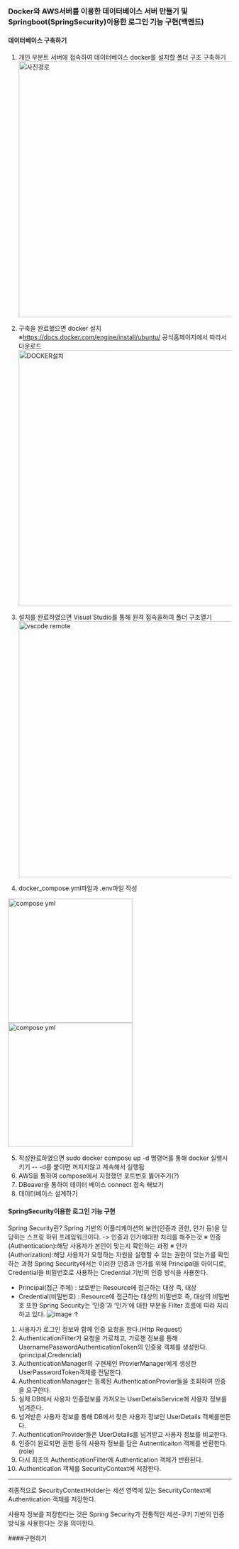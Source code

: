 ### Docker와 AWS서버를 이용한 데이터베이스 서버 만들기 및 Springboot(SpringSecurity)이용한 로그인 기능 구현(백엔드)

#### 데이터베이스 구축하기

1. 개인 우분트 서버에 접속하여 데이터베이스 docker를 설치할 폴더 구조 구축하기<br>
<img width="577" alt="사진경로" src="https://github.com/Korcp/ecole-project/assets/48702154/619f1e47-b8df-4adb-a898-f1c1851861c6"><br>
2. 구축을 완료했으면 docker 설치 ※https://docs.docker.com/engine/install/ubuntu/ 공식홈페이지에서 따라서 다운로드<br>
<img width="577" alt="DOCKER설치" src="https://github.com/Korcp/ecole-project/assets/48702154/bdbb5865-a28e-4980-b1a3-cc8aae8c64cf"><br>
3. 설치를 완료하였으면 Visual Studio를 통해 원격 접속을하여 폴더 구조열기<br>
<img width="577" alt="vscode remote" src="https://github.com/Korcp/ecole-project/assets/48702154/a702cbf8-c44d-48be-bb55-11d5e14ba2f9"><br>

4. docker_compose.yml파일과 .env파일 작성<br>
<img width="280" alt="compose yml" src="https://github.com/Korcp/ecole-project/assets/48702154/dc2026e9-98a3-4aaf-a8a0-5c47f0e84bca">
<img width="280" alt="compose yml" src="https://github.com/Korcp/ecole-project/assets/48702154/c3caab13-5052-4513-9f6a-e3bb9d79054a"><br>

5. 작성완료하였으면 sudo docker compose up -d 명령어를 통해 docker 실행시키기 -- -d를 붙이면 꺼지지않고 계속해서 실행됨
6. AWS을 통하여 compose에서 지정했던 포트번호 뚫어주기(?)
7. DBeaver을 통하여 데이터 베이스 connect 접속 해보기
8. 데이터베이스 설계하기

#### SpringSecurity이용한 로그인 기능 구현

Spring Security란?  Spring 기반의 어플리케이션의 보안(인증과 권한, 인가 등)을 담당하는 스프링 하위 프레임워크이다. -> 인증과 인가에대한 처리를 해주는것
※ 인증(Authentication):해당 사용자가 본인이 맞는지 확인하는 과정
※ 인가(Authorization):해당 사용자가 요청하는 자원을 실행할 수 있는 권한이 있는가를 확인하는 과정
Spring Security에서는 이러한 인증과 인가를 위해 Principal을 아이디로, Credential을 비밀번호로 사용하는 Credential 기반의 인증 방식을 사용한다.
- Principal(접근 주체) : 보호받는 Resource에 접근하는 대상 즉, 대상
- Credential(비밀번호) : Resource에 접근하는 대상의 비밀번호 즉, 대상의 비밀번호
또한 Spring Security는 ‘인증’과 ‘인가’에 대한 부분을 Filter 흐름에 따라 처리하고 있다.
![image](https://github.com/Korcp/ecole-project/assets/48702154/b29b5f0f-e180-4e89-bb1b-5009bfebdef1)
↑

1. 사용자가  로그인 정보와 함께 인증 요청을 한다.(Http Request)
2. AuthenticationFilter가 요청을 가로채고, 가로챈 정보를 통해 UsernamePasswordAuthenticationToken의 인증용 객체를 생성한다.(principal,Credencial)
3. AuthenticationManager의 구현체인 ProvierManager에게 생성한 UserPasswordToken객체를 전달한다.
4. AuthenticationManager는 등록된 AuthenticationProvier들을 조회하여 인증을 요구한다.
5. 실제 DB에서 사용자 인증정보를 가져오는 UserDetailsService에 사용자 정보를 넘겨준다.
6. 넘겨받은 사용자 정보를 통해 DB에서 찾은 사용자 정보인 UserDetails 객체를만든다.
7. AuthenticationProvider들은 UserDetails를 넘겨받고 사용자 정보를 비교한다.
8. 인증이 완료되면 권한 등의 사용자 정보를 담은 Autnenticaiton 객체를 반환한다. (role)
9. 다시 최초의 AuthenticationFilter에 Authentication 객체가 반환된다.
10. Authentication 객체를 SecurityContext에 저장한다.

---

최종적으로 SecurityContextHolder는 세션 영역에 있는 SecurityContext에 Authentication 객체를 저장한다.

사용자 정보를 저장한다는 것은 Spring Security가 전통적인 세션-쿠키 기반의 인증 방식을 사용한다는 것을 의미한다.

####구현하기

